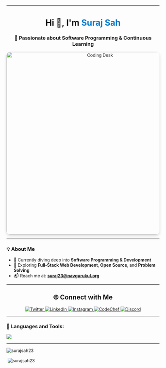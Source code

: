 
---

<h1 align="center">Hi 👋, I'm <span style="color:#007acc;">Suraj Sah</span></h1>
<h3 align="center">🚀 Passionate about Software Programming & Continuous Learning</h3>

<p align="center">
  <img src="https://media.istockphoto.com/id/1356364287/photo/close-up-focus-on-persons-hands-typing-on-the-desktop-computer-backlit-keyboard-screens-show.jpg?s=612x612&w=0&k=20&c=ijjq-DLNxIaPuGvIX8k06IZxMAjGpyJeboaV_byCX9k=" alt="Coding Desk" width="600" style="border-radius: 12px; box-shadow: 0 4px 10px rgba(0,0,0,0.15);" />
</p>

---

### 💡 About Me

- 🌱 Currently diving deep into **Software Programming & Development**
- 🎯 Exploring **Full-Stack Web Development**, **Open Source**, and **Problem Solving**
- 📬 Reach me at: [**suraj23@navgurukul.org**](mailto:suraj23@navgurukul.org)

---



<h2 align="center">🌐 Connect with Me</h2>

<p align="center">
  <a href="https://twitter.com/thesuraj964" target="_blank">
    <img src="https://img.shields.io/badge/Twitter-1DA1F2?style=for-the-badge&logo=twitter&logoColor=white" alt="Twitter" />
  </a>
  <a href="https://linkedin.com/in/suraj-sah-b350a42b9" target="_blank">
    <img src="https://img.shields.io/badge/LinkedIn-0077B5?style=for-the-badge&logo=linkedin&logoColor=white" alt="LinkedIn" />
  </a>
  <a href="https://instagram.com/techcoder.suraj" target="_blank">
    <img src="https://img.shields.io/badge/Instagram-E4405F?style=for-the-badge&logo=instagram&logoColor=white" alt="Instagram" />
  </a>
  <a href="https://www.codechef.com/users/suraj_ng" target="_blank">
    <img src="https://img.shields.io/badge/Codechef-5B4638?style=for-the-badge&logo=codechef&logoColor=white" alt="CodeChef" />
  </a>
  <a href="https://discord.com/users/suraj_sah" target="_blank">
    <img src="https://img.shields.io/badge/Discord-5865F2?style=for-the-badge&logo=discord&logoColor=white" alt="Discord" />
  </a>
</p>



---

<h3 align="left">🧰 Languages and Tools:</h3>
<p align="left">
<img src="https://skillicons.dev/icons?i=html,css,js,ts,react,nextjs,redux,nodejs,express,mongodb,mysql,postgres,prisma,tailwind,bootstrap,materialui,styledcomponents,figma,vite,vscode,webstorm,git,github,gitlab,postman,webpack,babel,graphql,apollo,docker,nginx,vercel,netlify,heroku,firebase,supabase,sass,threejs" />
</p>

---

<p align="left"> <img src="https://komarev.com/ghpvc/?username=SurajSah23&label=Profile%20views&color=0e75b6&style=flat" alt="surajsah23" /> </p>
<p>&nbsp;<img align="center" src="https://github-readme-stats.vercel.app/api?username=drop-x-out&show_icons=true&locale=en" alt="surajsah23" /></p>
